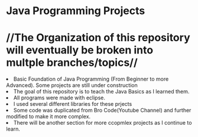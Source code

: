 # Java Programming Projects
# //The Organization of this repository will eventually be broken into  multple branches/topics//
<li>Basic Foundation of Java Programming (From Beginner to more Advanced). Some projects are still under construction
<li> The goal of this repository is to teach the Java Basics as I learned them.
<li> All programs were made with eclipse.
<li> I used several different libraries for these prjects
<li> Some code was duplicated from Bro Code(Youtube Channel) and further modified to make it more complex.
<li> There will be another section for more ccopmlex projects as I continue to learn.
